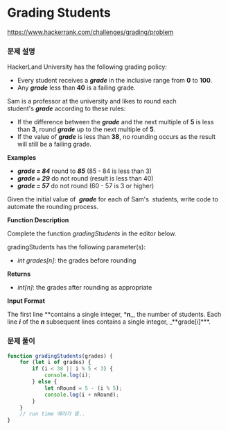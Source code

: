 # Grading Students

https://www.hackerrank.com/challenges/grading/problem

### 문제 설명

HackerLand University has the following grading policy:

- Every student receives a **_grade_** in the inclusive range from **0** to **100**.
- Any **_grade_** less than **40** is a failing grade.

Sam is a professor at the university and likes to round each student's **_grade_** according to these rules:

- If the difference between the **_grade_** and the next multiple of **5** is less than **3**, round **_grade_** up to the next multiple of **5**.
- If the value of **_grade_** is less than **38**, no rounding occurs as the result will still be a failing grade.

**Examples**

- **_grade = 84_** round to **_85_** (85 - 84 is less than 3)
- **_grade = 29_** do not round (result is less than 40)
- **_grade = 57_** do not round (60 - 57 is 3 or higher)

Given the initial value of  **_grade_** for each of Sam's  students, write code to automate the rounding process.

**Function Description**

Complete the function *gradingStudents* in the editor below.

gradingStudents has the following parameter(s):

- _int grades[n]_: the grades before rounding

**Returns**

- _int[n]_: the grades after rounding as appropriate

**Input Format**

The first line **contains a single integer, \***n**_, the number of students. Each line _**i**_ of the _**n**_ subsequent lines contains a single integer, _**grade[i]\*\*\*.

### 문제 풀이

```jsx
function gradingStudents(grades) {
	for (let i of grades) {
		if (i < 38 || i % 5 < 3) {
			console.log(i);
		} else {
			let nRound = 5 - (i % 5);
			console.log(i + nRound);
		}
	}
	// run time 에러가 뜸..
}
```

